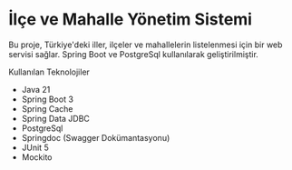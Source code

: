 # İlçe ve Mahalle Yönetim Sistemi

Bu proje, Türkiye'deki iller, ilçeler ve mahallelerin listelenmesi için bir web servisi sağlar. Spring Boot ve PostgreSql kullanılarak geliştirilmiştir.

 Kullanılan Teknolojiler

- Java 21
- Spring Boot 3
- Spring Cache
- Spring Data JDBC
- PostgreSql
- Springdoc (Swagger Dokümantasyonu)
- JUnit 5
- Mockito

